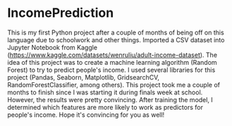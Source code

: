 # IncomePrediction

This is my first Python project after a couple of months of being off on this language due to schoolwork and other things. Imported a CSV dataset into Jupyter Notebook from Kaggle (https://www.kaggle.com/datasets/wenruliu/adult-income-dataset). The idea of this project was to create a machine learning algorithm (Random Forest) to try to predict people's income. I used several libraries for this project (Pandas, Seaborn, Matplotlib, GridsearchCV, RandomForestClassifier, among others). This project took me a couple of months to finish since I was starting it during finals week at school. However, the results were pretty convincing. After training the model, I determined which features are more likely to work as predictors for people's income. Hope it's convincing for you as well!
